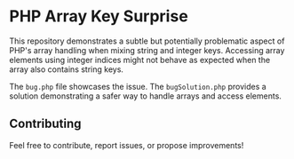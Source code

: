 # PHP Array Key Surprise

This repository demonstrates a subtle but potentially problematic aspect of PHP's array handling when mixing string and integer keys. Accessing array elements using integer indices might not behave as expected when the array also contains string keys.

The `bug.php` file showcases the issue. The `bugSolution.php` provides a solution demonstrating a safer way to handle arrays and access elements.

## Contributing

Feel free to contribute, report issues, or propose improvements!